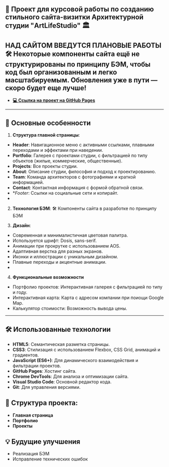 🎨 Проект для курсовой работы по созданию стильного сайта-визитки Архитектурной студии "ArtLifeStudio" 🏛️
---
НАД САЙТОМ ВВЕДУТСЯ ПЛАНОВЫЕ РАБОТЫ 🛠️
Некоторые компоненты сайта ещё не структурированы по принципу БЭМ, чтобы код был организованным и легко масштабируемым. Обновления уже в пути — скоро будет еще лучше!
---

- [**💻 Ссылка на проект на GitHub Pages**]()

---

## 🎉 Основные особенности

1. **Структура главной страницы**:
- **Header**: Навигационное меню с активными ссылками, плавными переходами и эффектами при наведении.
- **Portfolio**: Галерея с проектами студии, с фильтрацией по типу объектов (жилые, коммерческие, общественные).
- **Projects**: Все проекты студии.
- **About**: Описание студии, философия и подход к проектированию.
- **Team**: Команда архитекторов с фотографиями и краткой информацией.
- **Contact**: Контактная информация с формой обратной связи.
- **Footer*: Ссылки на социальные сети и копирайт.
- 
2. **Технология БЭМ**:
  🛠️ Компоненты сайта в разработке по принципу БЭМ
  
3. **Дизайн**:
- Современная и минималистичная цветовая палитра.
- Используется шрифт: Dosis, sans-serif.
- Анимации при прокрутке с использованием AOS.
- Адаптивная верстка для разных экранов.
- Иконки и иллюстрации с уникальным дизайном.
- Плавные переходы и акцентные анимации.
- 
4. **Функциональные возможности**
- Портфолио проектов: Интерактивная галерея с фильтрацией по типу и году.
- Интерактивная карта: Карта с адресом компании при поиощи Google Map.
- Калькулятор стоимости: Возможность вывода цены.

--- 

## 🛠 Использованные технологии
- **HTML5**: Семантическая разметка страницы.
- **CSS3**: Стилизация с использованием Flexbox, CSS Grid, анимаций и градиентов.
- **JavaScript (ES6+)**: Для динамического взаимодействия и фильтрации проектов.
- **GitHub Pages**: Хостинг сайта.
- **Chrome DevTools**: Для анализа и оптимизации сайта.
- **Visual Studio Code**: Основной редактор кода.
- **Git**: Для управления версиями.

## 📂 Структура проекта:
- **Главная страница**
- **Портфолио**
- **Проекты**
  
## 💡 Будущие улучшения
- Реализация БЭМ
- Исправление технических ошибок
